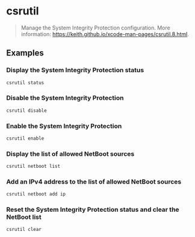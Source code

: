 # csrutil

> Manage the System Integrity Protection configuration. More information: <https://keith.github.io/xcode-man-pages/csrutil.8.html>.

## Examples

### Display the System Integrity Protection status

```bash
csrutil status
```

### Disable the System Integrity Protection

```bash
csrutil disable
```

### Enable the System Integrity Protection

```bash
csrutil enable
```

### Display the list of allowed NetBoot sources

```bash
csrutil netboot list
```

### Add an IPv4 address to the list of allowed NetBoot sources

```bash
csrutil netboot add ip
```

### Reset the System Integrity Protection status and clear the NetBoot list

```bash
csrutil clear
```
